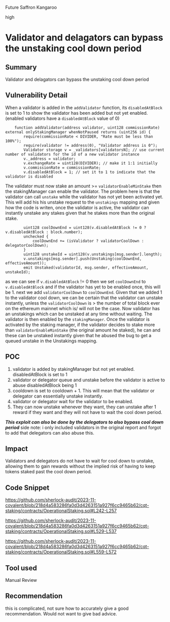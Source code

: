 Future Saffron Kangaroo

high

# Validator and delagators can bypass the unstaking cool down period

## Summary
Validator and delagators can bypass the unstaking cool down period
## Vulnerability Detail
When a validator is added in the `addValidator` function, its `disabledAtBlock` is set to 1 to show the validator has been added but not yet enabled. (enabled validators have a `disabledAtBlock` value of 0)
```solidity
    function addValidator(address validator, uint128 commissionRate) external onlyStakingManager whenNotPaused returns (uint256 id) {
        require(commissionRate < DIVIDER, "Rate must be less than 100%");
        require(validator != address(0), "Validator address is 0");
        Validator storage v = _validators[validatorsN]; // use current number of validators for the id of a new validator instance
        v._address = validator;
        v.exchangeRate = uint128(DIVIDER); // make it 1:1 initially
        v.commissionRate = commissionRate;
        v.disabledAtBlock = 1; // set it to 1 to indicate that the validator is disabled
```
The validator must now stake an amount >= `validatorEnableMinStake` then the stakingManager can enable the validator. The problem here is that the validator can call `unstake` while the validator has not yet been activated yet. This will add his his unstake request to the `unstakings` mapping and given how the code is writen, once the validator is active, the validator can instantly unstake any stakes given that he stakes more than the original stake.
```solidity
        uint128 coolDownEnd = uint128(v.disabledAtBlock != 0 ? v.disabledAtBlock : block.number);
        unchecked {
            coolDownEnd += (isValidator ? validatorCoolDown : delegatorCoolDown);
        }
        uint128 unstakeId = uint128(v.unstakings[msg.sender].length);
        v.unstakings[msg.sender].push(Unstaking(coolDownEnd, effectiveAmount));
        emit Unstaked(validatorId, msg.sender, effectiveAmount, unstakeId);
```
as we can see if `v.disabledAtBlock` != 0 then we set `coolDownEnd` to `v.disabledAtBlock` and if the validator has yet to be enabled once, this will be 1. next we add `validatorCoolDown` to `coolDownEnd`. Given that we added 1 to the validator cool down, we can be certain that the validator can unstake instantly, unless the `validatorCoolDown` is > the number of total block ever on the ethereum mainnet which is/ will not be the case. Now validator has an unstakings which can be unstaked at any time without waiting. The validator is then enabled by the `stakingManager`. Once the validator is activated by the staking manager, if the validator decides to stake more than `validatorEnableMinStake` (the original amount he staked), he can and these can be unstaked instantly given that he abused the bug to get a queued unstake in the Unstakings mapping.

## POC
1. validator is added by stakingManager but not yet enabled. disabledAtBlock is set to 1
2. validator or delegator queue and unstake before the validator is active to abuse disabledAtBlock being 1
3. cooldown is set to cooldown + 1. This will mean that the validator or delegator can essentially unstake instantly.
4. validator or delegator wait for the validator to be enabled. 
5. They can now unstake whenever they want, they can unstake after 1 reward if they want and they will not have to wait the cool down period.

___This exploit can also be done by the delegators to also bypass cool down period___
side note: i only included validators in the original report and forgot to add that delegators can also abuse this.

## Impact
Validators and delegators do not have to wait for cool down to unstake, allowing them to gain rewards without the implied risk of having to keep tokens staked past the cool down period.
## Code Snippet
https://github.com/sherlock-audit/2023-11-covalent/blob/218d4a583286fa0d3d4263151a927f6cc9465b62/cqt-staking/contracts/OperationalStaking.sol#L242-L257

https://github.com/sherlock-audit/2023-11-covalent/blob/218d4a583286fa0d3d4263151a927f6cc9465b62/cqt-staking/contracts/OperationalStaking.sol#L529-L537

https://github.com/sherlock-audit/2023-11-covalent/blob/218d4a583286fa0d3d4263151a927f6cc9465b62/cqt-staking/contracts/OperationalStaking.sol#L559-L572
## Tool used

Manual Review

## Recommendation
this is complicated, not sure how to accurately give a good recommendation. Would not want to give bad advice.